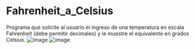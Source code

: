 # Fahrenheit_a_Celsius
Programa que solicite al usuario el ingreso de una temperatura en escala Fahrenheit (debe permitir decimales) y le muestre el equivalente en grados Celsius.
![image](https://github.com/user-attachments/assets/020986ea-27cf-4f14-b756-f8e1f76d850a)
![image](https://github.com/user-attachments/assets/91bc78f2-6df3-428f-8ce0-296a3d78fa3d)
